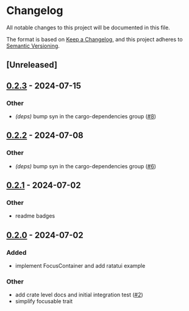 # Changelog
All notable changes to this project will be documented in this file.

The format is based on [Keep a Changelog](https://keepachangelog.com/en/1.0.0/),
and this project adheres to [Semantic Versioning](https://semver.org/spec/v2.0.0.html).

## [Unreleased]

## [0.2.3](https://github.com/joshka/focusable/compare/focusable-derive-v0.2.2...focusable-derive-v0.2.3) - 2024-07-15

### Other
- *(deps)* bump syn in the cargo-dependencies group ([#8](https://github.com/joshka/focusable/pull/8))

## [0.2.2](https://github.com/joshka/focusable/compare/focusable-derive-v0.2.1...focusable-derive-v0.2.2) - 2024-07-08

### Other
- *(deps)* bump syn in the cargo-dependencies group ([#6](https://github.com/joshka/focusable/pull/6))

## [0.2.1](https://github.com/joshka/focusable/compare/focusable-derive-v0.2.0...focusable-derive-v0.2.1) - 2024-07-02

### Other
- readme badges

## [0.2.0](https://github.com/joshka/focusable/compare/focusable-derive-v0.1.1...focusable-derive-v0.2.0) - 2024-07-02

### Added
- implement FocusContainer and add ratatui example

### Other
- add crate level docs and initial integration test ([#2](https://github.com/joshka/focusable/pull/2))
- simplify focusable trait
